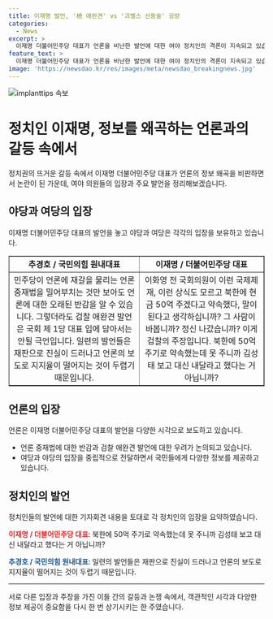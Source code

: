 ```yaml
---
title: 이재명 발언, '檢 애완견' vs '괴벨스 선동술' 공방
categories:
  - News
excerpt: >
  이재명 더불어민주당 대표가 언론을 비난한 발언에 대한 여야 정치인의 격론이 지속되고 있습니다. 언론학 용어를 높이 든 이 대표에 대해 반대 여론도 제기되며, 국회의원들 간에 공방이 이어지고 있습니다. 특히, 추경호 국민의힘 원내대표는 대표의 발언을 비판하며 심각한 표현이라며 비난하고, 이재명 대표는 검찰을 비난하며 대응하고 있습니다. 클릭하여 정치권의 최신 소식을 확인하세요.
feature_text: >
  이재명 더불어민주당 대표가 언론을 비난한 발언에 대한 여야 정치인의 격론이 지속되고 있습니다. 언론학 용어를 높이 든 이 대표에 대해 반대 여론도 제기되며, 국회의원들 간에 공방이 이어지고 있습니다. 특히, 추경호 국민의힘 원내대표는 대표의 발언을 비판하며 심각한 표현이라며 비난하고, 이재명 대표는 검찰을 비난하며 대응하고 있습니다. 클릭하여 정치권의 최신 소식을 확인하세요.
image: 'https://newsdao.kr/res/images/meta/newsdao_breakingnews.jpg'
---
```


<p><img src="https://newsdao.kr/res/images/meta/newsdao_breakingnews.jpg" alt="implanttips 속보" /></p>

<h1>정치인 이재명, 정보를 왜곡하는 언론과의 갈등 속에서</h1>

<p data-ke-size="size16">정치권의 뜨거운 갈등 속에서 이재명 더불어민주당 대표가 언론의 정보 왜곡을 비판하면서 논란이 된 가운데, 여야 의원들의 입장과 주요 발언을 정리해보겠습니다.</p>

<h2 data-ke-size="size26">야당과 여당의 입장</h2>

<p data-ke-size="size16">이재명 더불어민주당 대표의 발언을 놓고 야당과 여당은 각각의 입장을 보유하고 있습니다.</p>

<table style="width: 100%;" border="1">
<tbody>
<tr>
<td style="text-align: center; height: 17px;"><b>추경호 / 국민의힘 원내대표</b></td>
<td style="text-align: center; height: 17px;"><b>이재명 / 더불어민주당 대표</b></td>
</tr>
<tr>
<td style="text-align: center; height: 17px;">민주당이 언론에 재갈을 물리는 언론 중재법을 밀어부치는 것만 보아도 언론에 대한 오래된 반감을 알 수 있습니다. 그렇더라도 검찰 애완견 발언은 국회 제 1당 대표 입에 담아서는 안될 극언입니다. 일련의 발언들은 재판으로 진실이 드러나고 언론의 보도로 지지율이 떨어지는 것이 두렵기 때문입니다.</td>
<td style="text-align: center; height: 17px;">이화영 전 국회의원이 이런 국제제재, 이런 상식도 모르고 북한에 현금 50억 주겠다고 약속했다, 말이 된다고 생각하십니까? 그 사람이 바봅니까? 정신 나갔습니까? 이게 검찰의 주장입니다. 북한에 50억 주기로 약속했는데 못 주니까 김성태 보고 대신 내달라고 했다는 거 아닙니까?</td>
</tr>
</tbody>
</table>

<h2 data-ke-size="size26">언론의 입장</h2>

<p data-ke-size="size16">언론은 이재명 더불어민주당 대표의 발언을 다양한 시각으로 보도하고 있습니다.</p>

<ul>
<li>언론 중재법에 대한 반감과 검찰 애완견 발언에 대한 우려가 논의되고 있습니다.</li>
<li>여당과 야당의 입장을 중립적으로 전달하면서 국민들에게 다양한 정보를 제공하고 있습니다.</li>
</ul>

<h2 data-ke-size="size26">정치인의 발언</h2>

<p data-ke-size="size16">정치인들의 발언에 대한 기자회견 내용을 토대로 각 정치인의 입장을 요약하였습니다.</p>

<p data-ke-size="size16"><b><span style="color: #ee2323;">이재명 / 더불어민주당 대표</span></b>: 북한에 50억 주기로 약속했는데 못 주니까 김성태 보고 대신 내달라고 했다는 거 아닙니까?</p>

<p data-ke-size="size16"><b><span style="color: #1a5490;">추경호 / 국민의힘 원내대표</span></b>: 일련의 발언들은 재판으로 진실이 드러나고 언론의 보도로 지지율이 떨어지는 것이 두렵기 때문입니다.</p>

<hr>

<p data-ke-size="size16">서로 다른 입장과 주장을 가진 이들 간의 갈등과 논쟁 속에서, 객관적인 시각과 다양한 정보 제공이 중요함을 다시 한 번 상기시키는 한 주였습니다.</p>


